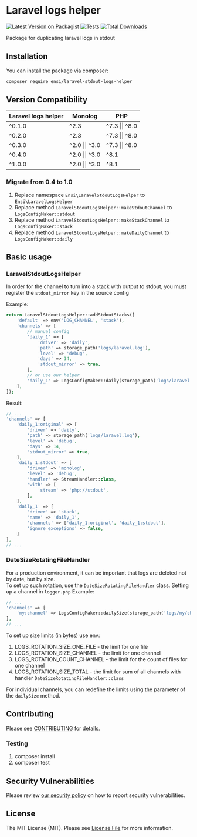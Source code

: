 # Laravel logs helper

[![Latest Version on Packagist](https://img.shields.io/packagist/v/ensi/laravel-stdout-logs-helper.svg?style=flat-square)](https://packagist.org/packages/ensi/laravel-stdout-logs-helper)
[![Tests](https://github.com/ensi-platform/laravel-stdout-logs-helper/actions/workflows/run-tests.yml/badge.svg?branch=master)](https://github.com/ensi-platform/laravel-stdout-logs-helper/actions/workflows/run-tests.yml)
[![Total Downloads](https://img.shields.io/packagist/dt/ensi/laravel-stdout-logs-helper.svg?style=flat-square)](https://packagist.org/packages/ensi/laravel-stdout-logs-helper)

Package for duplicating laravel logs in stdout

## Installation

You can install the package via composer:

```bash
composer require ensi/laravel-stdout-logs-helper
```

## Version Compatibility

| Laravel logs helper | Monolog        | PHP            |
|---------------------|----------------|----------------|
| ^0.1.0              | ^2.3           | ^7.3 \|\| ^8.0 |
| ^0.2.0              | ^2.3           | ^7.3 \|\| ^8.0 |
| ^0.3.0              | ^2.0 \|\| ^3.0 | ^7.3 \|\| ^8.0 |
| ^0.4.0              | ^2.0 \|\| ^3.0 | ^8.1           |
| ^1.0.0              | ^2.0 \|\| ^3.0 | ^8.1           |

### Migrate from 0.4 to 1.0

1. Replace namespace `Ensi\LaravelStdoutLogsHelper` to `Ensi\LaravelLogsHelper`
2. Replace method `LaravelStdoutLogsHelper::makeStdoutChannel` to `LogsConfigMaker::stdout`
3. Replace method `LaravelStdoutLogsHelper::makeStackChannel` to `LogsConfigMaker::stack`
4. Replace method `LaravelStdoutLogsHelper::makeDailyChannel` to `LogsConfigMaker::daily`

## Basic usage

### LaravelStdoutLogsHelper

In order for the channel to turn into a stack with output to stdout, you must register the `stdout_mirror` key in the source config

Example:

```php
return LaravelStdoutLogsHelper::addStdoutStacks([
    'default' => env('LOG_CHANNEL', 'stack'),
    'channels' => [
        // manual config
        'daily_1' => [
            'driver' => 'daily',
            'path' => storage_path('logs/laravel.log'),
            'level' => 'debug',
            'days' => 14,
            'stdout_mirror' => true,
        ],
        // or use our helper
        'daily_1' => LogsConfigMaker::daily(storage_path('logs/laravel.log'))
    ],
]);
```

Result:

```php
// ...
'channels' => [
    'daily_1:original' => [
        'driver' => 'daily',
        'path' => storage_path('logs/laravel.log'),
        'level' => 'debug',
        'days' => 14,
        'stdout_mirror' => true,
    ],
    'daily_1:stdout' => [
        'driver' => 'monolog',
        'level' => 'debug',
        'handler' => StreamHandler::class,
        'with' => [
            'stream' => 'php://stdout',
        ],
    ],
    'daily_1' => [
        'driver' => 'stack',
        'name' => 'daily_1',
        'channels' => ['daily_1:original', 'daily_1:stdout'],
        'ignore_exceptions' => false,
    ]
],
// ...
```

### DateSizeRotatingFileHandler

For a production environment, it can be important that logs are deleted not by date, but by size.  
To set up such rotation, use the `DateSizeRotatingFileHandler` class. Setting up a channel in `logger.php` Example:

```php
// ...
'channels' => [
    'my:channel' => LogsConfigMaker::dailySize(storage_path('logs/my/channel.log'))
],
// ...
```

To set up size limits (in bytes) use env:

1. LOGS_ROTATION_SIZE_ONE_FILE - the limit for one file
2. LOGS_ROTATION_SIZE_CHANNEL - the limit for one channel
3. LOGS_ROTATION_COUNT_CHANNEL - the limit for the count of files for one channel
4. LOGS_ROTATION_SIZE_TOTAL - the limit for sum of all channels with handler `DateSizeRotatingFileHandler::class`

For individual channels, you can redefine the limits using the parameter of the `dailySize` method.

## Contributing

Please see [CONTRIBUTING](.github/CONTRIBUTING.md) for details.

### Testing

1. composer install
2. composer test

## Security Vulnerabilities

Please review [our security policy](.github/SECURITY.md) on how to report security vulnerabilities.

## License

The MIT License (MIT). Please see [License File](LICENSE.md) for more information.
